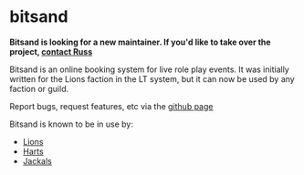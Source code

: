# bitsand

**Bitsand is looking for a new maintainer. If you'd like to take over the project, [contact Russ](https://github.com/russell-phillips)**

Bitsand is an online booking system for live role play events. It was initially written for the Lions faction in the LT system, but it can now be used by any faction or guild.

Report bugs, request features, etc via the [github page](https://github.com/russell-phillips/bitsand)

Bitsand is known to be in use by:

* [Lions](http://bookings.lionsfaction.co.uk/)
* [Harts](http://albion.leynexus.net/booking/)
* [Jackals](http://www.jackalfaction.com/booking/)

